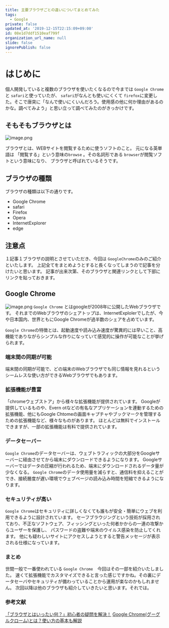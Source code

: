 ```yaml
---
title: 主要ブラウザごとの違いについてまとめてみた
tags:
  - Google
private: false
updated_at: '2019-12-15T22:15:09+09:00'
id: 08e1d7ddf1510eaf799f
organization_url_name: null
slide: false
ignorePublish: false
---
```

# はじめに
個人開発していると複数のブラウザを使いたくなるので今までは `Google Chrome`と `safari`と使っていたが、
`safari`がなんとも使いにくくて `firefox`に変更した。そこで唐突に「なんで使いにくいんだろう。使用感の他に何か理由があるのかな。調べてみよう」と思い立って調べてみたのがきっかけです。

## そもそもブラウザとは
![image.png](https://qiita-image-store.s3.ap-northeast-1.amazonaws.com/0/282722/2506aee3-0c51-b2e5-96a9-d05fbd553bab.png)

ブラウザとは、WEBサイトを閲覧するために使うソフトのこと。
元になる英単語は 「閲覧する」という意味の`browse` 。その名詞形である `browser`が閲覧ソフトという意味になり、
ブラウザと呼ばれているそうです。

## ブラウザの種類
ブラウザの種類は以下の通りです。    

- Google Chrome
- safari
- Firefox
- Opera
- InternetExplorer
- edge

## 注意点
１記事１ブラウザの説明とさせていただき、今回は `GoogleChrome`のみのご紹介といたします。
上記全てをまとめようとすると長くなってしまうので記事を分けたいと思います。
記事が出来次第、そのブラウザと関連リンクとして下部にリンクを貼っておきます。

## Google Chrome
![image.png](https://qiita-image-store.s3.ap-northeast-1.amazonaws.com/0/282722/702c1726-a085-5361-a501-66efcb37e1f2.png)
 `Google Chrome` とはgoogleが2008年に公開したWebブラウザです。
それまでのWebブラウザのシェアトップは、InternetExplolerでしたが、今や日本国内、世界ともにGoogle Chromeが過半数のシェアを占めています。

`Google Chrome`の特徴とは、起動速度や読み込み速度が驚異的には早いこと、高機能でありながらシンプルな作りになっていて感覚的に操作が可能なことが挙げられます。

### 端末間の同期が可能

端末間の同期が可能で、どの端末のWebブラウザでも同じ情報を見れるというシームレスな使い方ができるWebブラウザでもあります。

### 拡張機能が豊富
「chromeウェブストア」から様々な拡張機能が提供されています。
Googleが提供しているものや、Evern otなどの有名なアプリケーションを連動するための拡張機能、他にもGoogle Chtomeの画面キャプチャやブックマークを管理するための拡張機能など、様々なものがあります。
ほとんどは無料でインストールできますが、一部の拡張機能は有料で提供されています。

### データセーバー
`Google Chrome`のデータセーバーは、ウェブトラフィックの大部分をGoogleサーバーに経由させてから端末にダウンロードできるようになります。
Googleサーバーではデータの圧縮が行われるため、端末にダウンロードされるデータ量が少なくなる。
 `Google Chrome`のデータ使用量を減らすと、通信料を抑えることができ、接続層度が遅い環境でウェブページの読み込み時間を短縮できるようになります。

### セキュリティが高い
 `Google Chrome`はセキュリティに詳しくなくても誰もが安全・簡単にウェブを利用できるように設計されています。
セーフブラウジングという技術が採用されており、不正なソフトウェア、フィッシングといった何者かからの一連の攻撃からユーザーを保護し、
パスワードの盗難や端末のウイルス感染を防止してくれます。
他にも疑わしいサイトにアクセスしようとすると警告メッセージが表示される仕様になっています。

### まとめ
世間一般で一番使われている `Google Chrome`　今回はその一部を紹介いたしました。
速くて拡張機能でカスタマイズできると言った感じですかね。その裏にデータセーバやセキュリティが備わっていることから運用が楽なのかもしれません。
次回以降は他のブラウザも紹介していきたいと思います。それでは。

### 参考文献
[「ブラウザとはいったい何？」初心者の疑問を解決！](https://tone.ne.jp/column/howtouse/whatsbrowser-beginner-smartphone/)
[Google Chrome(グーグルクローム)とは？使い方の基本も解説](https://appli-world.jp/posts/1537)

